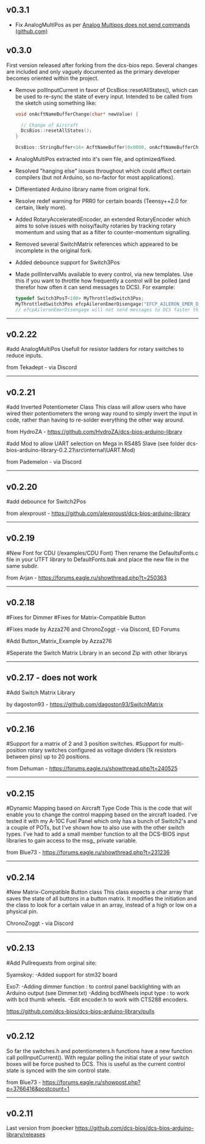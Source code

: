 ## v0.3.1

- Fix AnalogMultiPos as per [Analog Multipos does not send commands (github.com)](https://github.com/talbotmcinnis/dcs-bios-arduino-library/issues/2)

## v0.3.0

First version released after forking from the dcs-bios repo.  Several changes are included and only vaguely documented as the primary developer becomes oriented within the project.

- Remove pollInputCurrent in favor of DcsBios::resetAllStates(), which can be used to re-sync the state of every input.  Intended to be called from the sketch using something like:

  ```c++
  void onAcftNameBufferChange(char* newValue) {
  
    // Change of Aircraft
    DcsBios::resetAllStates();
  }
  
  DcsBios::StringBuffer<16> AcftNameBuffer(0x0000, onAcftNameBufferChange);
  ```

- AnalogMultiPos extracted into it's own file, and optimized/fixed.

- Resolved "hanging else" issues throughout which could affect certain compilers (but not Arduino, so no-factor for most applications).

- Differentiated Arduino library name from original fork.

- Resolve redef warning for PRR0 for certain boards (Teensy++2.0 for certain, likely more).

- Added RotaryAcceleratedEncoder, an extended RotaryEncoder which aims to solve issues with noisy/faulty rotaries by tracking rotary momentum and using that as a filter to counter-momentum signalling.

- Removed several SwitchMatrix references which appeared to be incomplete in the original fork.

- Added debounce support for Switch3Pos

- Made pollIntervalMs available to every control, via new templates.  Use this if you want to throttle how frequently a control will be polled (and therefor how often it can send messages to DCS).  For example:

  ```c++
  typedef Switch3PosT<100> MyThrottledSwitch3Pos;
  MyThrottledSwitch3Pos efcpAileronEmerDisengage("EFCP_AILERON_EMER_DISENGAGE", 7, 8);
  // efcpAileronEmerDisengage will not send messages to DCS faster than 10/second.
  ```

  

---------
v0.2.22
---------
#add AnalogMultiPos
Usefull for resistor ladders for rotary switches to reduce inputs.

from Tekadept - via Discord

---------
v0.2.21
---------
#add Inverted Potentiometer Class 
 This class will allow users who have wired their potentiometers the wrong way round to simply invert the input in code, 
 rather than having to re-solder everything the other way around.

 from HydroZA - https://github.com/HydroZA/dcs-bios-arduino-library


#add Mod to allow UART selection on Mega in RS485 Slave 
 (see folder dcs-bios-arduino-library-0.2.21\src\internal\UART.Mod)

 from Pademelon - via Discord

---------
v0.2.20
---------
#add debounce for Switch2Pos

 from alexproust - https://github.com/alexproust/dcs-bios-arduino-library

---------
v0.2.19
---------
#New Font for CDU  (/examples/CDU Font)
 Then rename the DefaultsFonts.c file in your UTFT library to DefaultFonts.bak and place the new file in the same subdir.

 from Arjan - https://forums.eagle.ru/showthread.php?t=250363

---------
v0.2.18
---------
#Fixes for Dimmer
#Fixes for Matrix-Compatible Button

#Fixes made by Azza276 and ChronoZoggt - via Discord, ED Forums

#Add Button_Matrix_Example by Azza276

#Seperate the Switch Matrix Library in an second Zip with other librarys

---------
v0.2.17 - does not work
---------
#Add Switch Matrix Library

by dagoston93 - https://github.com/dagoston93/SwitchMatrix

---------
v0.2.16
---------
#Support for a matrix of 2 and 3 position switches.
#Support for multi-position rotary switches configured as voltage dividers (1k resistors between pins) up to 20 positions.

from Dehuman - https://forums.eagle.ru/showthread.php?t=240525

---------
v0.2.15
---------
#Dynamic Mapping based on Aircraft Type Code
 This is the code that will enable you to change the control mapping based on the aircraft loaded. 
 I've tested it with my A-10C Fuel Panel which only has a bunch of Switch2's and a couple of POTs, 
 but I've shown how to also use with the other switch types. 
 I've had to add a small member function to all the DCS-BIOS input libraries to gain access to the msg_ private variable.

 from Blue73 - https://forums.eagle.ru/showthread.php?t=231236

---------
v0.2.14
---------
#New Matrix-Compatible Button class
 This class expects a char array that saves the state of all buttons in a button matrix.
 It modifies the initiation and the class to look for a certain value in an array,
 instead of a high or low on a physical pin.

ChronoZoggt - via Discord

---------
v0.2.13
---------
#Add Pullrequests from orginal site:

Syamskoy:
-Added support for stm32 board

Exo7:
-Adding dimmer function : to control panel backlighting with an Arduino output (see Dimmer.txt)
-Adding bcdWheels input type : to work with bcd thumb wheels.
-Edit encoder.h to work with CTS288 encoders.

https://github.com/dcs-bios/dcs-bios-arduino-library/pulls

---------
v0.2.12
---------
So far the switches.h and potentiometers.h functions have a new function call pollInputCurrent(). 
With regular polling the initial state of your switch boxes will be force pushed to DCS. 
This is useful as the current control state is synced with the sim control state.

from Blue73 - https://forums.eagle.ru/showpost.php?p=3766416&postcount=1

---------
v0.2.11
---------
Last version from jboecker
https://github.com/dcs-bios/dcs-bios-arduino-library/releases